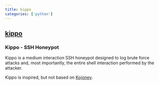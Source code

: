 ```yaml
---
title: kippo
categories: ['python']
---
```

## [kippo](https://github.com/desaster/kippo)

### Kippo - SSH Honeypot


Kippo is a medium interaction SSH honeypot designed to log brute force attacks and, most importantly, the entire shell interaction performed by the attacker.

Kippo is inspired, but not based on [Kojoney](http://kojoney.sourceforge.net/).
